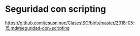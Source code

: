 # Seguridad con scripting
https://github.com/jesusninoc/ClasesISO/blob/master/2018-05-15.md#seguridad-con-scripting
